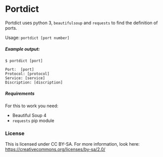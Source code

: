 # Portdict

Portdict uses python 3, `beautifulsoup` and `requests` to find the definition of ports.

Usage:  `portdict [port number]`

##### Example output:
```
$ portdict [port]

Port:  [port]
Protocol: [protocol]
Service: [service]
Discription: [discription]
```

##### Requirements
For this to work you need:
- Beautiful Soup 4
- `requests` pip module

### License
This is licensed under CC BY-SA. For more information, look here: https://creativecommons.org/licenses/by-sa/2.0/
